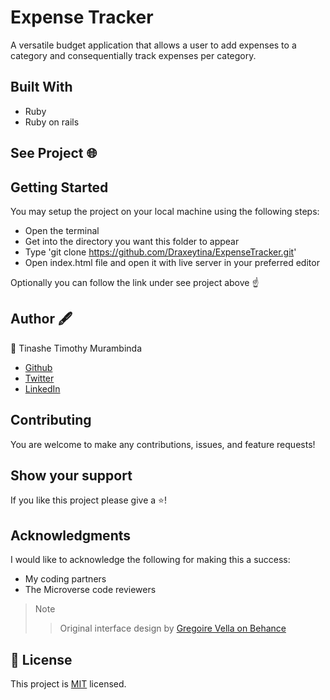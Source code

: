 # Expense Tracker
A versatile budget application that allows a user to add expenses to a category and consequentially track expenses per category.

## Built With
- Ruby
- Ruby on rails

## See Project 🌐

## Getting Started
You may setup the project on your local machine using the following steps:

- Open the terminal
- Get into the directory you want this folder to appear
- Type 'git clone https://github.com/Draxeytina/ExpenseTracker.git'
- Open index.html file and open it with live server in your preferred editor

Optionally you can follow the link under see project above ☝️

## Author 🖋️
👤 Tinashe Timothy Murambinda
* <a href="https://github.com/Draxeytina/">Github</a>
* <a href="https://twitter.com/tinamura2">Twitter</a>
* <a href="https://www.linkedin.com/in/timothy-tinashe-murambinda/">LinkedIn</a>

## Contributing
You are welcome to make any contributions, issues, and feature requests!

## Show your support
If you like this project please give a ⭐️!

## Acknowledgments
I would like to acknowledge the following for making this a success:
- My coding partners
- The Microverse code reviewers

>Note
>> Original interface design by <a href="https://www.behance.net/gregoirevella">Gregoire Vella on Behance</a>

## 📝 License

This project is [MIT](https://github.com/Draxeytina/ExpenseTracker/MIT.md) licensed.
